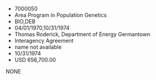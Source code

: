 * 7000050
* Area Program in Population Genetics
* BIO,DEB
* 04/01/1970,10/31/1974
* Thomas Roderick, Department of Energy Germantown
* Interagency Agreement
*   name not available
* 10/31/1974
* USD 656,700.00

NONE